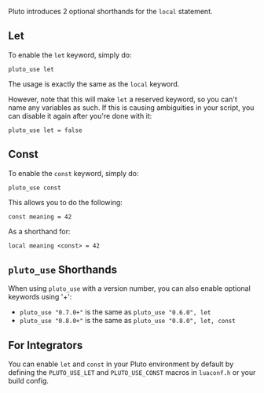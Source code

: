 Pluto introduces 2 optional shorthands for the `local` statement.

## Let

To enable the `let` keyword, simply do:
```pluto
pluto_use let
```

The usage is exactly the same as the `local` keyword.

However, note that this will make `let` a reserved keyword, so you can't name any variables as such.
If this is causing ambiguities in your script, you can disable it again after you're done with it:
```pluto
pluto_use let = false
```

## Const

To enable the `const` keyword, simply do:
```pluto
pluto_use const
```

This allows you to do the following:
```pluto
const meaning = 42
```
As a shorthand for:
```pluto
local meaning <const> = 42
```

## `pluto_use` Shorthands

When using `pluto_use` with a version number, you can also enable optional keywords using '+':
- `pluto_use "0.7.0+"` is the same as `pluto_use "0.6.0", let`
- `pluto_use "0.8.0+"` is the same as `pluto_use "0.8.0", let, const`

## For Integrators

You can enable `let` and `const` in your Pluto environment by default by defining the `PLUTO_USE_LET` and `PLUTO_USE_CONST` macros in `luaconf.h` or your build config.
